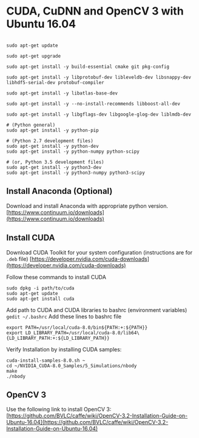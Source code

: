 # CUDA, CuDNN and OpenCV 3 with Ubuntu 16.04

```shell

sudo apt-get update

sudo apt-get upgrade

sudo apt-get install -y build-essential cmake git pkg-config

sudo apt-get install -y libprotobuf-dev libleveldb-dev libsnappy-dev libhdf5-serial-dev protobuf-compiler

sudo apt-get install -y libatlas-base-dev 

sudo apt-get install -y --no-install-recommends libboost-all-dev

sudo apt-get install -y libgflags-dev libgoogle-glog-dev liblmdb-dev

# (Python general)
sudo apt-get install -y python-pip

# (Python 2.7 development files)
sudo apt-get install -y python-dev
sudo apt-get install -y python-numpy python-scipy

# (or, Python 3.5 development files)
sudo apt-get install -y python3-dev
sudo apt-get install -y python3-numpy python3-scipy

```

## Install Anaconda (Optional)
Download and install Anaconda with appropriate python version. 
[https://www.continuum.io/downloads](https://www.continuum.io/downloads)


## Install CUDA
Download CUDA Toolkit for your system configuration (instructions are for `.deb` file)
[https://developer.nvidia.com/cuda-downloads](https://developer.nvidia.com/cuda-downloads)

Follow these commands to install CUDA
```Shell
sudo dpkg -i path/to/cuda
sudo apt-get update
sudo apt-get install cuda
```

Add path to CUDA and CUDA libraries to bashrc (environment variables)
`gedit ~/.bashrc`
Add these lines to bashrc file
```
export PATH=/usr/local/cuda-8.0/bin${PATH:+:${PATH}} 
export LD_LIBRARY_PATH=/usr/local/cuda-8.0/lib64\ 
{LD_LIBRARY_PATH:+:${LD_LIBRARY_PATH}}
```

Verify Installation by installing CUDA samples:
```
cuda-install-samples-8.0.sh ~
cd ~/NVIDIA_CUDA-8.0_Samples/5_Simulations/nbody
make
./nbody
```


## OpenCV 3
Use the following link to install OpenCV 3: [https://github.com/BVLC/caffe/wiki/OpenCV-3.2-Installation-Guide-on-Ubuntu-16.04](https://github.com/BVLC/caffe/wiki/OpenCV-3.2-Installation-Guide-on-Ubuntu-16.04)

## 
